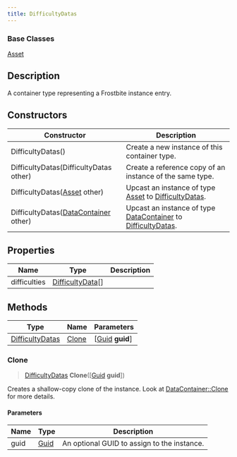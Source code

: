 ```yaml
---
title: DifficultyDatas
---
```

### Base Classes

[Asset](/vext/ref/fb/asset/)

## Description

A container type representing a Frostbite instance entry.

## Constructors

| Constructor                                                                | Description                                                                                                           |
| -------------------------------------------------------------------------- | --------------------------------------------------------------------------------------------------------------------- |
| DifficultyDatas()                                                          | Create a new instance of this container type.                                                                         |
| DifficultyDatas(DifficultyDatas other)                                     | Create a reference copy of an instance of the same type.                                                              |
| DifficultyDatas([Asset](/vext/ref/fb/asset/) other)                                      | Upcast an instance of type [Asset](/vext/ref/fb/asset/) to [DifficultyDatas](/vext/ref/fb/difficultydatas/).                                      |
| DifficultyDatas([DataContainer](/vext/ref/shared/class/datacontainer) other) | Upcast an instance of type [DataContainer](/vext/ref/shared/class/datacontainer) to [DifficultyDatas](/vext/ref/fb/difficultydatas/). |

## Properties

| Name         | Type                                 | Description |
| ------------ | ------------------------------------ | ----------- |
| difficulties | [DifficultyData](/vext/ref/fb/difficultydata/)\[\] |             |

## Methods

| Type                               | Name            | Parameters                                     |
| ---------------------------------- | --------------- | ---------------------------------------------- |
| [DifficultyDatas](/vext/ref/fb/difficultydatas/) | [Clone](#clone) | \[[Guid](/vext/ref/shared/class/guid) **guid**\] |

### Clone

> [DifficultyDatas](/vext/ref/fb/difficultydatas/) **Clone**(\[[Guid](/vext/ref/shared/class/guid) **guid**\])

Creates a shallow-copy clone of the instance. Look at [DataContainer::Clone](/vext/ref/shared/class/datacontainer#clone) for more details.

#### Parameters

| Name | Type         | Description                                 |
| ---- | ------------ | ------------------------------------------- |
| guid | [Guid](/vext/ref/shared/class/guid/) | An optional GUID to assign to the instance. |
